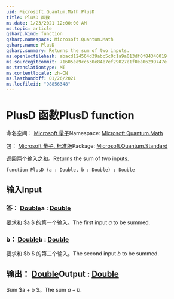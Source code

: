 ```yaml
---
uid: Microsoft.Quantum.Math.PlusD
title: PlusD 函数
ms.date: 1/23/2021 12:00:00 AM
ms.topic: article
qsharp.kind: function
qsharp.namespace: Microsoft.Quantum.Math
qsharp.name: PlusD
qsharp.summary: Returns the sum of two inputs.
ms.openlocfilehash: abacd124564d39abc5c0c1a9a013df0f84340019
ms.sourcegitcommit: 71605ea9cc630e84e7ef29027e1f0ea06299747e
ms.translationtype: MT
ms.contentlocale: zh-CN
ms.lasthandoff: 01/26/2021
ms.locfileid: "98856348"
---
```

# <a name="plusd-function"></a><span data-ttu-id="85954-102">PlusD 函数</span><span class="sxs-lookup"><span data-stu-id="85954-102">PlusD function</span></span>

<span data-ttu-id="85954-103">命名空间： [Microsoft 量子](xref:Microsoft.Quantum.Math)</span><span class="sxs-lookup"><span data-stu-id="85954-103">Namespace: [Microsoft.Quantum.Math](xref:Microsoft.Quantum.Math)</span></span>

<span data-ttu-id="85954-104">包： [Microsoft 量子. 标准版](https://nuget.org/packages/Microsoft.Quantum.Standard)</span><span class="sxs-lookup"><span data-stu-id="85954-104">Package: [Microsoft.Quantum.Standard](https://nuget.org/packages/Microsoft.Quantum.Standard)</span></span>


<span data-ttu-id="85954-105">返回两个输入之和。</span><span class="sxs-lookup"><span data-stu-id="85954-105">Returns the sum of two inputs.</span></span>

```qsharp
function PlusD (a : Double, b : Double) : Double
```


## <a name="input"></a><span data-ttu-id="85954-106">输入</span><span class="sxs-lookup"><span data-stu-id="85954-106">Input</span></span>

### <a name="a--double"></a><span data-ttu-id="85954-107">答： [Double](xref:microsoft.quantum.lang-ref.double)</span><span class="sxs-lookup"><span data-stu-id="85954-107">a : [Double](xref:microsoft.quantum.lang-ref.double)</span></span>

<span data-ttu-id="85954-108">要求和 $a $ 的第一个输入。</span><span class="sxs-lookup"><span data-stu-id="85954-108">The first input $a$ to be summed.</span></span>


### <a name="b--double"></a><span data-ttu-id="85954-109">b： [Double](xref:microsoft.quantum.lang-ref.double)</span><span class="sxs-lookup"><span data-stu-id="85954-109">b : [Double](xref:microsoft.quantum.lang-ref.double)</span></span>

<span data-ttu-id="85954-110">要求和 $b $ 的第二个输入。</span><span class="sxs-lookup"><span data-stu-id="85954-110">The second input $b$ to be summed.</span></span>



## <a name="output--double"></a><span data-ttu-id="85954-111">输出： [Double](xref:microsoft.quantum.lang-ref.double)</span><span class="sxs-lookup"><span data-stu-id="85954-111">Output : [Double](xref:microsoft.quantum.lang-ref.double)</span></span>

<span data-ttu-id="85954-112">Sum $a + b $。</span><span class="sxs-lookup"><span data-stu-id="85954-112">The sum $a + b$.</span></span>